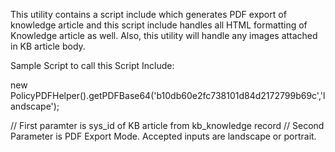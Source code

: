 This utility contains a script include which generates PDF export of knowledge article  and this script include handles all HTML formatting of Knowledge article as well.
Also, this utility will handle any images attached in KB article body.

Sample Script to call this Script Include:

new PolicyPDFHelper().getPDFBase64('b10db60e2fc738101d84d2172799b69c','landscape');

// First paramter is sys_id of KB article from kb_knowledge record
// Second Parameter is PDF Export Mode. Accepted inputs are landscape or portrait.
